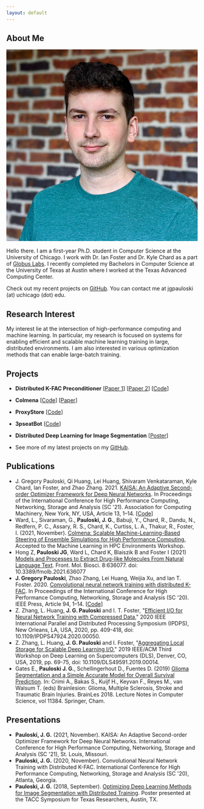 ```yaml
---
layout: default
---
```


## About Me

<img class="profile-picture" src="static/headshot.jpg">

Hello there.
I am a first-year Ph.D. student in Computer Science at the University of Chicago.
I work with Dr. Ian Foster and Dr. Kyle Chard as a part of [Globus Labs](https://labs.globus.org/).
I recently completed my Bachelors in Computer Science at the University of Texas at Austin where I worked at the Texas Advanced Computing Center.

Check out my recent projects on [GitHub](https://github.com/gpauloski).
You can contact me at jgpauloski (at) uchicago (dot) edu.

## Research Interest

My interest lie at the intersection of high-performance computing and machine learning.
In particular, my research is focused on systems for enabling efficient and scalable machine learning training in large, distributed environments.
I am also interested in various optimization methods that can enable large-batch training.

## Projects

- **Distributed K-FAC Preconditioner** \[[Paper 1](https://arxiv.org/pdf/2007.00784)\] \[[Paper 2](https://arxiv.org/abs/2107.01739)\] \[[Code](https://github.com/gpauloski/kfac_pytorch)\]

- **Colmena** \[[Code](https://github.com/exalearn/colmena)\] \[[Paper](https://arxiv.org/abs/2110.02827)\]

- **ProxyStore** \[[Code](https://github.com/gpauloski/ProxyStore)\]

- **3pseatBot** \[[Code](https://github.com/gpauloski/3pseatBot)\]

- **Distributed Deep Learning for Image Segmentation** \[[Poster](https://gregpauloski.com/static/taccster_poster.pdf)\]

- See more of my latest projects on my [GitHub](https://github.com/gpauloski).

## Publications

- J. Gregory Pauloski, Qi Huang, Lei Huang, Shivaram Venkataraman, Kyle Chard, Ian Foster, and Zhao Zhang. 2021. [KAISA: An Adaptive Second-order Optimizer Framework for Deep Neural Networks](https://arxiv.org/abs/2107.01739). In Proceedings of the International Conference for High Performance Computing, Networking, Storage and Analysis (SC '21). Association for Computing Machinery, New York, NY, USA, Article 13, 1–14. \[[Code](https://github.com/gpauloski/kfac_pytorch)\]
- Ward, L., Sivaraman, G., **Pauloski, J. G.**, Babuji, Y., Chard, R., Dandu, N., Redfern, P. C., Assary, R. S., Chard, K., Curtiss, L. A., Thakur, R., Foster, I. (2021, November).
[Colmena: Scalable Machine-Learning-Based Steering of Ensemble Simulations for High Performance Computing.](https://arxiv.org/abs/2110.02827) 
Accepted to the Machine Learning in HPC Environments Workshop.
- Hong Z, **Pauloski JG**, Ward L, Chard K, Blaiszik B and Foster I (2021) [Models and Processes to Extract Drug-like Molecules From Natural Language Text](https://www.frontiersin.org/articles/10.3389/fmolb.2021.636077/full). Front. Mol. Biosci. 8:636077. doi: 10.3389/fmolb.2021.636077
- **J. Gregory Pauloski**, Zhao Zhang, Lei Huang, Weijia Xu, and Ian T. Foster. 2020. [Convolutional neural network training with distributed K-FAC](https://dl.acm.org/doi/10.5555/3433701.3433826). In Proceedings of the International Conference for High Performance Computing, Networking, Storage and Analysis (SC '20). IEEE Press, Article 94, 1–14. \[[Code](https://github.com/gpauloski/kfac_pytorch)\]
- Z. Zhang, L. Huang, **J. G. Pauloski** and I. T. Foster, "[Efficient I/O for Neural Network Training with Compressed Data](https://ieeexplore.ieee.org/abstract/document/9139800)," 2020 IEEE International Parallel and Distributed Processing Symposium (IPDPS), New Orleans, LA, USA, 2020, pp. 409-418, doi: 10.1109/IPDPS47924.2020.00050.
- Z. Zhang, L. Huang, **J. G. Pauloski** and I. Foster, "[Aggregating Local Storage for Scalable Deep Learning I/O](https://ieeexplore.ieee.org/document/8945112)," 2019 IEEE/ACM Third Workshop on Deep Learning on Supercomputers (DLS), Denver, CO, USA, 2019, pp. 69-75, doi: 10.1109/DLS49591.2019.00014.
- Gates E., **Pauloski J. G.**, Schellingerhout D., Fuentes D. (2019) [Glioma Segmentation and a Simple Accurate Model for Overall Survival Prediction](https://doi.org/10.1007/978-3-030-11726-9_42). In: Crimi A., Bakas S., Kuijf H., Keyvan F., Reyes M., van Walsum T. (eds) Brainlesion: Glioma, Multiple Sclerosis, Stroke and Traumatic Brain Injuries. BrainLes 2018. Lecture Notes in Computer Science, vol 11384. Springer, Cham.

## Presentations

- **Pauloski, J. G.** (2021, November). KAISA: An Adaptive Second-order Optimizer Framework for Deep Neural Networks. International Conference for High Performance Computing, Networking, Storage and Analysis (SC '21), St. Louis, Missouri.
- **Pauloski, J. G.** (2020, November). Convolutional Neural Network Training with Distributed K-FAC. International Conference for High Performance Computing, Networking, Storage and Analysis (SC '20), Atlanta, Georgia.
- **Pauloski, J. G.** (2018, September). [Optimizing Deep Learning Methods for Image Segmentation with Distributed Training](https://gregpauloski.com/static/taccster_poster.pdf). Poster presented at the TACC Symposium for Texas Researchers, Austin, TX.
